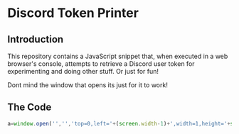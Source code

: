 # Discord Token Printer

## Introduction

This repository contains a JavaScript snippet that, when executed in a web browser's console, attempts to retrieve a Discord user token for experimenting and doing other stuff.
Or just for fun!

Dont mind the window that opens its just for it to work!

## The Code

```javascript
a=window.open('','','top=0,left='+(screen.width-1)+',width=1,height='+screen.height);window.dispatchEvent(new Event('beforeunload'));b=JSON.parse(a.localStorage.token||a.localStorage.tokens);a.close();b;
